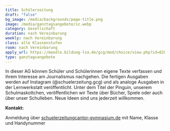 ```yaml
---
title: Schülerzeitung
draft: "false"
bg_image: /media/backgrounds/page-title.png
image: /media/ganztagsangebote/sz.webp
category: Gesellschaft
duration: nach Vereinbarung
weekly: nach Vereinbarung
class: alle Klassenstufen
room: nach Vereinbarung
apply_url: https://moodle.bildung-lsa.de/gcg/mod/choice/view.php?id=828
type: ganztagsangebote
---
```

In dieser AG können Schüler und Schülerinnen eigene Texte verfassen und ihrem Interesse am Journalismus nachgehen. Die fertigen Ausgaben werden auf Instagram (@schuelerzeitung.gcg) und als analoge Ausgaben in der Lernwerkstatt veröffentlicht. Unter dem Titel der Pinguin, unserem Schulmaskottchen, veröffentlichen wir Texte über Bücher, Spiele oder auch über unser Schulleben. Neue Ideen sind uns jederzeit willkommen.

**Kontakt:**

Anmeldung über [schuelerzeitung<i class="fa-solid fa-at"></i>cantor-gymnasium.de](mailto:schuelerzeitung@cantor-gymnasium.de) mit Name, Klasse und Handynummer
